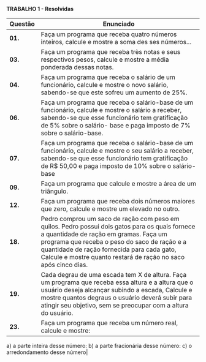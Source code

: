 **TRABALHO 1 - Resolvidas**

| Questão | Enunciado|
| ------- | -------- |
| **01.**   | Faça um programa que receba quatro números inteiros, calcule e mostre a soma des ses números... |
| **03.**   | Faça um programa que receba très notas e seus respectivos pesos, calcule e mostre a média ponderada dessas notas.|
| **04.**   | Faça um programa que receba o salário de um funcionário, calcule e mostre o novo salário, sabendo-se que este sofreu um aumento de 25%. |
| **06.**   | Faça um programa que receba o salário-base de um funcionário, calcule e mostre o salário a receber, sabendo-se que esse funcionário tem gratificação de 5% sobre o salário- base e paga imposto de 7% sobre o salário-base. |
| **07.**   | Faça um programa que receba o salário-base de um funcionário, calcule e mostre o seu salário a receber, sabendo-se que esse funcionário tem gratificação de R$ 50,00 e paga imposto de 10% sobre o salário-base |
| **09.**   | Faça um programa que calcule e mostre a área de um triângulo. |
| **12.**   | Faça um programa que receba dois números maiores que zero, calcule e mostre um elevado no outro.|
| **18.**   |Pedro comprou um saco de ração com peso em quilos. Pedro possui dois gatos para os quais fornece a quantidade de ração em gramas. Faça um programa que receba o peso do saco de ração e a quantidade de ração fornecida para cada gato, Calcule e mostre quanto restará de ração no saco após cinco dias.|
| **19.**   | Cada degrau de uma escada tem X de altura. Faça um programa que receba essa altura e a altura que o usuário deseja alcançar subindo a escada, Calcule e mostre quantos degraus o usuário deverá subir para atingir seu objetivo, sem se preocupar com a altura do usuário.|
| **23.**   |Faça um programa que receba um número real, calcule e mostre:
a) a parte inteira desse número:
b) a parte fracionária desse número: 
c) o arredondamento desse número|
